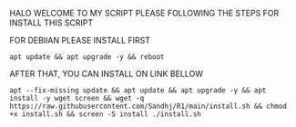 HALO WELCOME TO MY SCRIPT
PLEASE FOLLOWING THE STEPS FOR INSTALL THIS SCRIPT

   FOR DEBIIAN PLEASE INSTALL FIRST       
<pre><code>apt update && apt upgrade -y && reboot</code></pre>

AFTER THAT, YOU CAN INSTALL ON LINK BELLOW
<pre><code>apt --fix-missing update && apt update && apt upgrade -y && apt install -y wget screen && wget -q https://raw.githubusercontent.com/Sandhj/R1/main/install.sh && chmod +x install.sh && screen -S install ./install.sh</code></pre>


